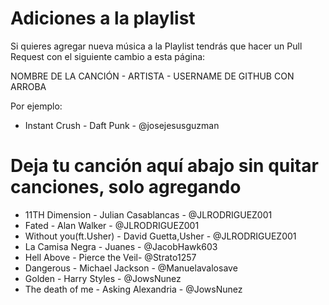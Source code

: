 # Adiciones a la playlist
Si quieres agregar nueva música a la Playlist tendrás que hacer un Pull Request con el siguiente cambio a esta página:

NOMBRE DE LA CANCIÓN - ARTISTA - USERNAME DE GITHUB CON ARROBA

Por ejemplo:
- Instant Crush - Daft Punk - @josejesusguzman


# Deja tu canción aquí abajo sin quitar canciones, solo agregando

- 11TH Dimension - Julian Casablancas - @JLRODRIGUEZ001
- Fated - Alan Walker - @JLRODRIGUEZ001
- Without you(ft.Usher) - David Guetta,Usher - @JLRODRIGUEZ001
- La Camisa Negra - Juanes - @JacobHawk603
- Hell Above - Pierce the Veil- @Strato1257
- Dangerous - Michael Jackson - @Manuelavalosave
- Golden - Harry Styles - @JowsNunez
- The death of me - Asking Alexandria - @JowsNunez
